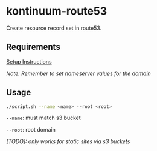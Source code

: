 # kontinuum-route53

Create resource record set in route53.

## Requirements

[Setup Instructions](https://github.com/esayemm/kontinuum)

*Note: Remember to set nameserver values for the domain*

## Usage

```sh
./script.sh --name <name> --root <root>
```

`--name`: must match s3 bucket

`--root`: root domain




*[TODO]: only works for static sites via s3 buckets*